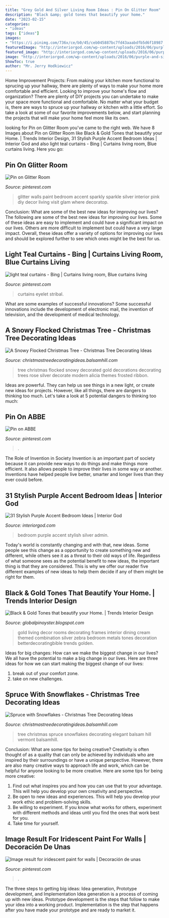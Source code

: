 ```yaml
---
title: "Grey Gold And Silver Living Room Ideas : Pin On Glitter Room"
description: "Black &amp; gold tones that beautify your home."
date: "2023-02-15"
categories:
- "ideas"
tags: ["ideas"]
images:
- "https://i.pinimg.com/736x/ce/b0/45/ceb045887bc7fd43aaabdfb5d6f18987.jpg"
featuredImage: "http://interiorgod.com/wp-content/uploads/2016/06/purple-and-silver-bedroom-accents.jpg"
featured_image: "http://interiorgod.com/wp-content/uploads/2016/06/purple-and-silver-bedroom-accents.jpg"
image: "http://interiorgod.com/wp-content/uploads/2016/06/purple-and-silver-bedroom-accents.jpg"
ShowToc: true
author: "Mr. Jerry Hodkiewicz"
---
```



Home Improvement Projects: From making your kitchen more functional to sprucing up your hallway, there are plenty of ways to make your home more comfortable and efficient.
Looking to improve your home's flow and organization? There are plenty of DIY projects you can undertake to make your space more functional and comfortable. No matter what your budget is, there are ways to spruce up your hallway or kitchen with a little effort. So take a look at some of our favorite improvements below, and start planning the projects that will make your home feel more like its own.

	

		
looking for Pin on Glitter Room you've came to the right web. We have 8 Images about Pin on Glitter Room like Black &amp; Gold Tones that beautify your Home. | Trends Interior Design, 31 Stylish Purple Accent Bedroom Ideas | Interior God and also light teal curtains - Bing | Curtains living room, Blue curtains living. Here you go:
		
    
## Pin On Glitter Room

<img loading=lazy src="https://i.pinimg.com/736x/b0/6f/56/b06f56146d0cad467e9b21e959ec50ff.jpg" onerror="this.onerror=null;this.src='https://tse4.mm.bing.net/th?id=OIP.4Y8NpNRJBAEoI_4CKek54wHaJ4&amp;pid=15.1';" alt="Pin on Glitter Room">

_Source: pinterest.com_

>glitter walls paint bedroom accent sparkly sparkle silver interior pink diy decor living visit glam where decoratop. 

	

Conclusion: What are some of the best new ideas for improving our lives?
The following are some of the best new ideas for improving our lives. Some of these ideas are easy to implement and could have a significant impact on our lives. Others are more difficult to implement but could have a very large impact. Overall, these ideas offer a variety of options for improving our lives and should be explored further to see which ones might be the best for us.

    
## Light Teal Curtains - Bing | Curtains Living Room, Blue Curtains Living

<img loading=lazy src="https://i.pinimg.com/736x/15/d7/c9/15d7c90c0803811d83597fce4653be60.jpg" onerror="this.onerror=null;this.src='https://tse3.mm.bing.net/th?id=OIP.YqFe1aeAwtu8ILHqRciCFQAAAA&amp;pid=15.1';" alt="light teal curtains - Bing | Curtains living room, Blue curtains living">

_Source: pinterest.com_

>curtains eyelet stribal. 

	

What are some examples of successful innovations?
Some successful innovations include the development of electronic mail, the invention of television, and the development of medical technology.

    
## A Snowy Flocked Christmas Tree - Christmas Tree Decorating Ideas

<img loading=lazy src="http://christmastreedecoratingideas.balsamhill.com/wp-content/uploads/2018/02/4-1.jpg" onerror="this.onerror=null;this.src='https://tse2.mm.bing.net/th?id=OIP.QPa3rxDygvVhdtv944KwhQHaLL&amp;pid=15.1';" alt="A Snowy Flocked Christmas Tree - Christmas Tree Decorating Ideas">

_Source: christmastreedecoratingideas.balsamhill.com_

>tree christmas flocked snowy decorated gold decorations decorating trees rose silver decorate modern alicia themes frosted ribbon. 

	

Ideas are powerful. They can help us see things in a new light, or create new ideas for projects. However, like all things, there are dangers to thinking too much. Let's take a look at 5 potential dangers to thinking too much:

    
## Pin On ABBE

<img loading=lazy src="https://i.pinimg.com/736x/74/c2/55/74c255e55e7c7f4574b311b0172e6067.jpg" onerror="this.onerror=null;this.src='https://tse2.mm.bing.net/th?id=OIP.4Ef_K40CXn22K1r1TF1KxQHaLH&amp;pid=15.1';" alt="Pin on ABBE">

_Source: pinterest.com_

>. 

	

The Role of Invention in Society
Invention is an important part of society because it can provide new ways to do things and make things more efficient. It also allows people to improve their lives in some way or another. Inventions have helped people live better, smarter and longer lives than they ever could before.

    
## 31 Stylish Purple Accent Bedroom Ideas | Interior God

<img loading=lazy src="http://interiorgod.com/wp-content/uploads/2016/06/purple-and-silver-bedroom-accents.jpg" onerror="this.onerror=null;this.src='https://tse4.mm.bing.net/th?id=OIP.nK5x-rY2If9cIEcEgcaH5gHaLH&amp;pid=15.1';" alt="31 Stylish Purple Accent Bedroom Ideas | Interior God">

_Source: interiorgod.com_

>bedroom purple accent stylish silver admin. 

	

Today's world is constantly changing and with that, new ideas. Some people see this change as a opportunity to create something new and different, while others see it as a threat to their old ways of life. Regardless of what someone sees as the potential benefit to new ideas, the important thing is that they are considered. This is why we offer our reader five different examples of new ideas to help them decide if any of them might be right for them.

    
## Black &amp; Gold Tones That Beautify Your Home. | Trends Interior Design

<img loading=lazy src="http://1.bp.blogspot.com/-cGJ4Xd8prFQ/UiMKHlMMQ-I/AAAAAAAAA3Q/22MEKe9aahU/s1600/white-gold-black-living-room-detail-art-frames-on-mirrored-cabinets.jpg" onerror="this.onerror=null;this.src='https://tse1.mm.bing.net/th?id=OIP.U8MbM7n7PehgfYelKHD-4QHaFq&amp;pid=15.1';" alt="Black &amp; Gold Tones that beautify your Home. | Trends Interior Design">

_Source: globalpinoyster.blogspot.com_

>gold living decor rooms decorating frames interior dining cream themed combination silver zebra bedroom metals tones decoration betterdecoratingbible trends golden. 

	

Ideas for big changes: How can we make the biggest change in our lives?
We all have the potential to make a big change in our lives. Here are three ideas for how we can start making the biggest change of our lives:
1. break out of your comfort zone.
2. take on new challenges.

    
## Spruce With Snowflakes - Christmas Tree Decorating Ideas

<img loading=lazy src="http://christmastreedecoratingideas.balsamhill.com/wp-content/uploads/2014/12/VWS-T-9.jpg" onerror="this.onerror=null;this.src='https://tse2.mm.bing.net/th?id=OIP.5pYNhdsdXKZeFPa6uk526AHaJw&amp;pid=15.1';" alt="Spruce with Snowflakes - Christmas Tree Decorating Ideas">

_Source: christmastreedecoratingideas.balsamhill.com_

>tree christmas spruce snowflakes decorating elegant balsam hill vermont balsamhill. 

	

Conclusion: What are some tips for being creative?
Creativity is often thought of as a quality that can only be achieved by individuals who are inspired by their surroundings or have a unique perspective. However, there are also many creative ways to approach life and work, which can be helpful for anyone looking to be more creative. Here are some tips for being more creative: 
1) Find out what inspires you and how you can use that to your advantage. This will help you develop your own creativity and perspective. 
2) Be open to new ideas and experiences. This will help you develop your work ethic and problem-solving skills. 
3) Be willing to experiment. If you know what works for others, experiment with different methods and ideas until you find the ones that work best for you. 
4) Take time for yourself.

    
## Image Result For Iridescent Paint For Walls | Decoración De Unas

<img loading=lazy src="https://i.pinimg.com/736x/ce/b0/45/ceb045887bc7fd43aaabdfb5d6f18987.jpg" onerror="this.onerror=null;this.src='https://tse3.mm.bing.net/th?id=OIP.XCDhY14l8bj5RNc4lakt3gHaOe&amp;pid=15.1';" alt="Image result for iridescent paint for walls | Decoración de unas">

_Source: pinterest.com_

>. 

	

The three steps to getting big ideas: Idea generation, Prototype development, and Implementation
Idea generation is a process of coming up with new ideas. Prototype development is the steps that follow to make your idea into a working product. Implementation is the step that happens after you have made your prototype and are ready to market it.

